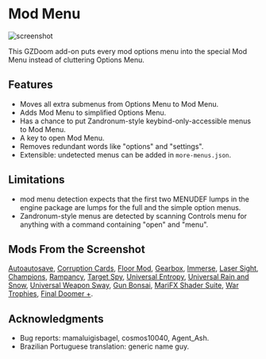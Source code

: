 <!--
SPDX-FileCopyrightText: 2022-2023 Alexander Kromm <mmaulwurff@gmail.com>
SPDX-License-Identifier: CC0-1.0
-->

# Mod Menu

![screenshot](screenshots/screenshot.png)

This GZDoom add-on puts every mod options menu into the special Mod Menu instead
of cluttering Options Menu.

## Features

- Moves all extra submenus from Options Menu to Mod Menu.
- Adds Mod Menu to simplified Options Menu.
- Has a chance to put Zandronum-style keybind-only-accessible menus to Mod Menu.
- A key to open Mod Menu.
- Removes redundant words like "options" and "settings".
- Extensible: undetected menus can be added in `more-menus.json`.

## Limitations

- mod menu detection expects that the first two MENUDEF lumps in the engine
  package are lumps for the full and the simple option menus.
- Zandronum-style menus are detected by scanning Controls menu for anything
  with a command containing "open" and "menu".

## Mods From the Screenshot

[Autoautosave](https://forum.zdoom.org/viewtopic.php?t=59889),
[Corruption Cards](https://forum.zdoom.org/viewtopic.php?f=43&t=67939),
[Floor Mod](https://forum.zdoom.org/viewtopic.php?t=76193),
[Gearbox](https://forum.zdoom.org/viewtopic.php?f=43&t=71086),
[Immerse](https://forum.zdoom.org/viewtopic.php?f=43&t=61915),
[Laser Sight](https://forum.zdoom.org/viewtopic.php?f=43&t=61079),
[Champions](https://forum.zdoom.org/viewtopic.php?t=60456),
[Rampancy](https://forum.zdoom.org/viewtopic.php?f=43&t=67193),
[Target Spy](https://forum.zdoom.org/viewtopic.php?f=43&t=60784),
[Universal Entropy](https://forum.zdoom.org/viewtopic.php?t=66778),
[Universal Rain and Snow](https://forum.zdoom.org/viewtopic.php?t=70432),
[Universal Weapon Sway](https://forum.zdoom.org/viewtopic.php?t=68255),
[Gun Bonsai](https://forum.zdoom.org/viewtopic.php?f=43&t=76080),
[MariFX Shader Suite](https://forum.zdoom.org/viewtopic.php?t=63394),
[War Trophies](https://forum.zdoom.org/viewtopic.php?t=67054),
[Final Doomer +](https://forum.zdoom.org/viewtopic.php?f=43&t=55061).

## Acknowledgments

- Bug reports: mamaluigisbagel, cosmos10040, Agent_Ash.
- Brazilian Portuguese translation: generic name guy.
